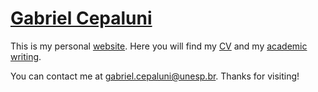 # [Gabriel Cepaluni](https://gcepaluni.github.io)

This is my personal [website](https://gcepaluni.github.io). Here you will find my [CV](http://gcepaluni.github.io/GabrielCepaluniCV.pdf) and my [academic writing](gcepaluni.github.io/#research). 

You can contact me at [gabriel.cepaluni@unesp.br](mailto:gabriel.cepaluni@unesp.br). Thanks for visiting!

